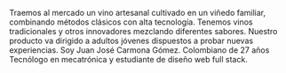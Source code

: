 Traemos al mercado un vino artesanal cultivado en un viñedo familiar, combinando métodos clásicos con alta tecnología.
Tenemos vinos tradicionales y otros innovadores mezclando diferentes sabores.
Nuestro producto va dirigido a adultos jóvenes dispuestos a probar nuevas experiencias.
Soy Juan José Carmona Gómez. Colombiano de 27 años Tecnólogo en mecatrónica y estudiante de diseño web full stack.